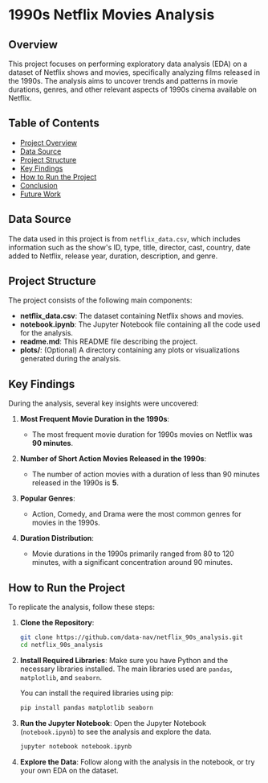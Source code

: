 

# 1990s Netflix Movies Analysis

## Overview

This project focuses on performing exploratory data analysis (EDA) on a dataset of Netflix shows and movies, specifically analyzing films released in the 1990s. The analysis aims to uncover trends and patterns in movie durations, genres, and other relevant aspects of 1990s cinema available on Netflix.

## Table of Contents

- [Project Overview](#overview)
- [Data Source](#data-source)
- [Project Structure](#project-structure)
- [Key Findings](#key-findings)
- [How to Run the Project](#how-to-run-the-project)
- [Conclusion](#conclusion)
- [Future Work](#future-work)


## Data Source

The data used in this project is from `netflix_data.csv`, which includes information such as the show's ID, type, title, director, cast, country, date added to Netflix, release year, duration, description, and genre.

## Project Structure

The project consists of the following main components:

- **netflix_data.csv**: The dataset containing Netflix shows and movies.
- **notebook.ipynb**: The Jupyter Notebook file containing all the code used for the analysis.
- **readme.md**: This README file describing the project.
- **plots/**: (Optional) A directory containing any plots or visualizations generated during the analysis.

## Key Findings

During the analysis, several key insights were uncovered:

1. **Most Frequent Movie Duration in the 1990s**:
   - The most frequent movie duration for 1990s movies on Netflix was **90 minutes**.

2. **Number of Short Action Movies Released in the 1990s**:
   - The number of action movies with a duration of less than 90 minutes released in the 1990s is **5**.

3. **Popular Genres**:
   - Action, Comedy, and Drama were the most common genres for movies in the 1990s.

4. **Duration Distribution**:
   - Movie durations in the 1990s primarily ranged from 80 to 120 minutes, with a significant concentration around 90 minutes.

## How to Run the Project

To replicate the analysis, follow these steps:

1. **Clone the Repository**:
   ```sh
   git clone https://github.com/data-nav/netflix_90s_analysis.git
   cd netflix_90s_analysis
   ```

2. **Install Required Libraries**:
   Make sure you have Python and the necessary libraries installed. The main libraries used are `pandas`, `matplotlib`, and `seaborn`.

   You can install the required libraries using pip:

   ```sh
   pip install pandas matplotlib seaborn
   ```

3. **Run the Jupyter Notebook**:
   Open the Jupyter Notebook (`notebook.ipynb`) to see the analysis and explore the data.

   ```sh
   jupyter notebook notebook.ipynb
   ```

4. **Explore the Data**:
   Follow along with the analysis in the notebook, or try your own EDA on the dataset.

